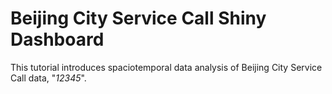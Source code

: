 # Beijing City Service Call Shiny Dashboard

This tutorial introduces spaciotemporal data analysis of Beijing City Service Call data, "*12345*".
